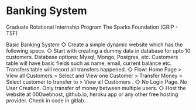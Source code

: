 # Banking System
Graduate Rotational Internship Program The Sparks Foundation (GRIP - TSF)

Basic Banking System
◇ Create a simple dynamic website which has the following specs.
◇ Start with creating a dummy data in database for upto 10
customers. Database options: Mysql, Mongo, Postgres, etc.
Customers table will have basic fields such as name, email,
current balance etc. Transfers table will record all transfers
happened.
◇ Flow: Home Page > View all Customers > Select and View one
Customer > Transfer Money > Select customer to transfer to >
View all Customers .
◇ No Login Page. No User Creation. Only transfer of money
between multiple users.
◇ Host the website at 000webhost, github.io, heroku app or any
other free hosting provider. Check in code in gitlab.
